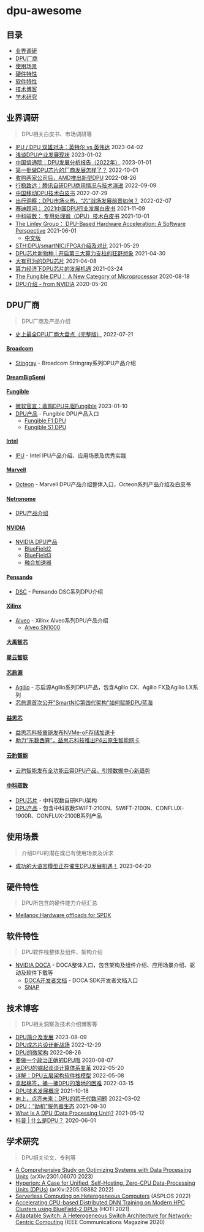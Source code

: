 # dpu-awesome

## 目录

- [业界调研](#业界调研)
- [DPU厂商](#DPU厂商)
- [使用场景](#使用场景)
- [硬件特性](#硬件特性)
- [软件特性](#软件特性)
- [技术博客](#技术博客)
- [学术研究](#学术研究)

## 业界调研
> DPU相关白皮书、市场调研等

- [IPU / DPU 双雄对决：英特尔 vs 英伟达](https://mp.weixin.qq.com/s/ZauOISSt5YyrWP8oryBZXQ) 2023-04-02
- [浅谈DPU产业发展现状](https://mp.weixin.qq.com/s/00TyQArhdkWO_rELQEbaFg) 2023-01-02
- [中国信通院：DPU发展分析报告（2022年）](http://www.caict.ac.cn/kxyj/qwfb/ztbg/202301/t20230110_413879.htm) 2023-01-01
- [第一批做DPU芯片的厂商发展怎样了？](https://mp.weixin.qq.com/s/AFdDozQoxJWlOM5l00JnMg) 2022-10-01
- [收购两家公司后，AMD推出新型DPU](https://mp.weixin.qq.com/s/bKamlR7jifWxsXQNx8RpRA) 2022-08-26
- [行稳致远：腾讯自研DPU商用情况与技术演进](https://mp.weixin.qq.com/s/cSjluFJVlrWYJCJpQmTGnA) 2022-09-09
- [中国移动DPU技术白皮书](https://mp.weixin.qq.com/s/TM6WpiJLnwV1lgWxDzg2DA) 2022-07-29
- [出行洞察：DPU市场火热，“芯”战场发展前景如何？]( https://www.sohu.com/a/521211586_621617) 2022-02-07
- [赛迪顾问： 2021中国DPU行业发展白皮书](https://microsite-wx-industries.nvidia.cn/Uploads/20211209/61b1809e68fba.pdf) 2021-11-09
- [中科驭数： 专用处理器（DPU）技术白皮书](https://www.yusur.tech/zkls/pdf/DPU-whitepaper-v1.0-final-21.pdf) 2021-10-01
- [The Linley Group： DPU-Based Hardware Acceleration: A Software Perspective](https://www.linleygroup.com/uploads/nvidia-doca-white-paper.pdf) 2021-06-01
	- [中文版](https://microsite-wx-industries.nvidia.cn/Uploads/20210802/61079ecfe23bc.pdf)
- [STH:DPU/smartNIC/FPGA介绍及对比](https://www.servethehome.com/dpu-vs-smartnic-sth-nic-continuum-framework-for-discussing-nic-types/) 2021-05-29
- [DPU芯片新物种 | 开启第三大算力支柱的狂野想象](https://zhuanlan.zhihu.com/p/368962002) 2021-04-30
- [大有可为的DPU芯片](https://www.rabee-alwan.com/s/electronic_components/23/42002.shtml) 2021-04-08
- [算力经济下DPU芯片的发展机遇](https://www.sohu.com/a/457162002_632967) 2021-03-24
- [The Fungible DPU： A New Category of Microprocessor](https://www.fungible.com/wp-content/uploads/2020/08/WP0027.00.02020818-The-Fungible-DPU-A-New-Category-of-Microprocessor.pdf) 2020-08-18
- [DPU介绍 - from NVIDIA](https://blogs.nvidia.com/blog/2020/05/20/whats-a-dpu-data-processing-unit/) 2020-05-20

## DPU厂商 
> DPU厂商及产品介绍

- [史上最全DPU厂商大盘点（完整版）](https://mp.weixin.qq.com/s/HcY9IkX85zplzVUzljYIyg) 2022-07-21

#### [Broadcom](https://www.broadcom.com/)
- [Stingray](https://docs.broadcom.com/doc/PS250-PB) - Broadcom Stringray系列DPU产品介绍

#### [DreamBigSemi](https://dreambigsemi.com/)

#### [Fungible](https://www.fungible.com/)
- [微软官宣：收购DPU先驱Fungible](https://mp.weixin.qq.com/s/_gXuvIGXV1Lhq-Zp5rVJxA) 2023-01-10
- [DPU产品](https://www.fungible.com/product/dpu-platform/) - Fungible DPU产品入口
	- [Fungible F1 DPU](https://www.fungible.com/wp-content/uploads/2021/09/PB0028.02.12020914-Fungible-F1-Data-Processing-Unit.pdf)
	- [Fungible S1 DPU](https://www.fungible.com/wp-content/uploads/2021/09/PB0029.03.12020914-Fungible-S1-Data-Processing-Unit.pdf)

#### [Intel](https://www.intel.com/content/www/us/en/homepage.html)
- [IPU](https://www.intel.cn/content/www/cn/zh/products/network-io/smartnic.html) - Intel IPU产品介绍、应用场景及优秀实践

#### [Marvell](https://www.marvell.com/)
- [Octeon](https://www.marvell.com/products/data-processing-units.html) - Marvell DPU产品介绍整体入口，Octeon系列产品介绍及白皮书

#### [Netronome](https://www.netronome.com/)
- [DPU产品介绍](https://www.netronome.com/products/smartnic/overview/)

#### [NVIDIA](https://www.nvidia.cn/)
- [NVIDIA DPU产品](https://www.nvidia.com/en-us/networking/products/data-processing-unit/)
	- [BlueField2](https://www.nvidia.com/content/dam/en-zz/Solutions/Data-Center/documents/datasheet-nvidia-bluefield-2-dpu.pdf)
	- [BlueField3](https://www.nvidia.com/content/dam/en-zz/Solutions/Data-Center/documents/datasheet-nvidia-bluefield-3-dpu.pdf)
	- [融合加速器](https://www.nvidia.com/content/dam/en-zz/Solutions/gtcf21/converged-accelerator/pdf/datasheet.pdf)

#### [Pensando](https://pensando.io/)
- [DSC](https://pensando.io/products/dsc/) - Pensando DSC系列DPU介绍

#### [Xilinx](https://www.xilinx.com/)
- [Alveo](https://www.xilinx.com/products/boards-and-kits/alveo.html) - Xilinx Alveo系列DPU产品介绍
	- [Alveo SN1000](https://www.xilinx.com/applications/data-center/network-acceleration/alveo-sn1000.html)

#### [大禹智芯](https://dayudpu.com/)

#### [星云智联](http://www.nebula-matrix.com/)

#### [芯启源](https://www.corigine.com.cn/cn/index.html)
- [Agilio](https://www.corigine.com.cn/cn/smartnic.html) - 芯启源Agilio系列DPU产品，包含Agilio CX、Agilio FX及Agilio LX系列
- [芯启源首次公开"SmartNIC第四代架构"如何赋能DPU蓝海](https://www.prnasia.com/story/359933-1.shtml)

#### [益思芯](http://www.resnics.com/)
- [益思芯科技重磅发布NVMe-oF存储加速卡](http://www.resnics.com/news/yi-si-xin-ke-ji-zhong-bang-fa-bu-nvme-of-cun-chu-jia-su-ka)
- [助力“东数西算”，益思芯科技推出P4云原生智能网卡](http://www.resnics.com/news/zhu-li-dong-shu-xi-suan-yi-si-xin-ke-ji-zhi-nen-wang-ka-fang-an-zheng-shi-luo-di)

#### [云豹智能](https://www.jaguarmicro.com/)
- [云豹智能发布全功能云霄DPU产品，引领数据中心新趋势](https://www.jaguarmicro.com/n4.html)

#### [中科驭数](https://www.yusur.tech/zkls/zkys/index.html)
- [DPU芯片](https://www.yusur.tech/zkls/zkys/dpu_product.html) - 中科驭数自研KPU架构
- [DPU产品](https://www.yusur.tech/zkls/zkys/speed_product_01.html) - 包含中科驭数SWIFT-2100N、SWIFT-2100N、CONFLUX-1900R、CONFLUX-2100B系列产品


## 使用场景
> 介绍DPU的潜在或已有使用场景及诉求

- [成功的大语言模型正在催生DPU发展机遇！](https://mp.weixin.qq.com/s/dF0BpG7VPeSd50RCRVnUXw) 2023-04-20

## 硬件特性 
> DPU所包含的硬件能力介绍汇总

- [Mellanox:Hardware offloads for SPDK](https://dqtibwqq6s6ux.cloudfront.net/download/events/2019-summit/10+SPDK+-+\(Mellanox\)+Hardware+offloads+for+SPDK.pdf)

## 软件特性
> DPU软件栈整体及组件、架构介绍
- [NVIDIA DOCA](https://developer.nvidia.com/networking/doca) - DOCA整体入口，包含架构及组件介绍、应用场景介绍、驱动及软件下载等
	- [DOCA开发者文档](https://docs.nvidia.com/doca/sdk/index.htm) - DOCA SDK开发者文档入口
	- [SNAP](https://network.nvidia.com/related-docs/solutions/SB_Mellanox_NVMe_SNAP.pdf)

## 技术博客

> DPU相关洞察及技术介绍博客等

- [DPU简介及发展](https://mp.weixin.qq.com/s/_28nL6X9DqdJZQ5x11UeIg)  2023-08-09
- [DPU成芯片设计新战场](https://mp.weixin.qq.com/s?__biz=MzkzMjQzNTQ1MA==&mid=2247561872&idx=5&sn=e72a345ebfc16af1fe76ee1c01f6233e&source=41#wechat_redirect) 2022-12-29
- [DPU的微架构](https://mp.weixin.qq.com/s/CDPeLgX9hAvIAyQePecolg)  2022-08-26
- [要做一个政治正确的DPU哦](https://zhuanlan.zhihu.com/p/550599378) 2020-08-07
- [从DPU的崛起谈谈计算体系变革](https://mp.weixin.qq.com/s/l_7EYBRRHyAkuh7HmnE1xQ) 2022-05-20
- [详解：DPU五层架构软件栈模型](https://mp.weixin.qq.com/s/Gy3OKNAnRwKx-AT1WNVloA) 2022-05-08
- [拿起棉签，捅一捅DPU的落地的困难](https://zhuanlan.zhihu.com/p/473102686) 2022-03-15
- [DPU技术发展概况](https://mp.weixin.qq.com/s?__biz=Mzg2NDgzNTQ4MA==&mid=2247656685&idx=2&sn=a19a71519121b467b3784bb11822ded1&source=41#wechat_redirect) 2021-10-18
- [向上，点亮未来：DPU的若干代数问题](https://mp.weixin.qq.com/s/qk0d7O9yuwNIZF-UD_07JA) 2022-03-02
- [DPU：“劫机”服务器生态](https://mp.weixin.qq.com/s/ktD0ARiTCwzrNnn8SlaqmQ)  2021-08-30
- [What Is A DPU (Data Processing Unit)?](https://premioinc.com/blogs/blog/what-is-a-dpu-data-processing-unit) 2021-05-12
- [科普 | 什么是DPU？](https://mp.weixin.qq.com/s/l8NaK_KX9MXjaD6QCjKAHA) 2020-06-01


## 学术研究
> DPU相关论文、专利等

- [A Comprehensive Study on Optimizing Systems with Data Processing Units](https://arxiv.org/abs/2301.06070) (arXiv:2301.06070 2023)
- [Hyperion: A Case for Unified, Self-Hosting, Zero-CPU Data-Processing Units (DPUs)](https://arxiv.org/abs/2205.08882) (arXiv:2205.08882 2022)
- [Serverless Computing on Heterogeneous Computers](https://dl.acm.org/doi/10.1145/3503222.3507732) (ASPLOS 2022)
- [Accelerating CPU-based Distributed DNN Training on Modern HPC Clusters using BlueField-2 DPUs](https://ieeexplore.ieee.org/abstract/document/9547047) (HOTI 2021)
- [Adaptable Switch: A Heterogeneous Switch Architecture for Network-Centric Computing](https://ieeexplore.ieee.org/abstract/document/9311937) (IEEE Communications Magazine 2020)

